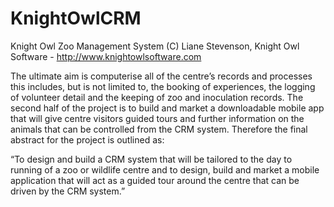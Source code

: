 # KnightOwlCRM
Knight Owl Zoo Management System
(C) Liane Stevenson, Knight Owl Software - http://www.knightowlsoftware.com

The ultimate aim is computerise all of the centre’s records and processes this includes, but is not limited to, the booking of experiences, the logging of volunteer detail and the keeping of zoo and inoculation records. The second half of the project is to build and market a downloadable mobile app that will give centre visitors guided tours and further information on the animals that can be controlled from the CRM system. Therefore the final abstract for the project is outlined as:

“To design and build a CRM system that will be tailored to the day to running of a zoo or wildlife centre and to design, build and market a mobile application that will act as a guided tour around the centre that can be driven by the CRM system.”
